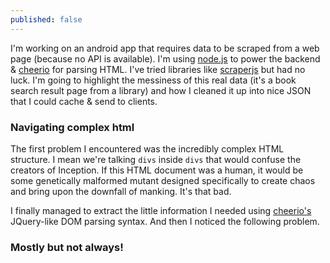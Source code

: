 ```yaml
---
published: false
---
```


I'm working on an android app that requires data to be scraped from a web page (because no API is available). I'm using [node.js](http://nodejs.org) to power the backend & [cheerio](http://npmjs.org/package/cheerio) for parsing HTML. I've tried libraries like [scraperjs](http://npmjs.org/package/scraperjs) but had no luck. I'm going to highlight the messiness of this real data (it's a book search result page from a library) and how I cleaned it up into nice JSON that I could cache & send to clients.

### Navigating complex html

The first problem I encountered was the incredibly complex HTML structure. I mean we're talking `divs` inside `divs` that would confuse the creators of Inception. If this HTML document was a human, it would be some genetically malformed mutant designed specifically to create chaos and bring upon the downfall of manking. It's that bad.

I finally managed to extract the little information I needed using [cheerio's](http://npmjs.org/package/cheerio) JQuery-like DOM parsing syntax. And then I noticed the following problem.

### Mostly but not always!

